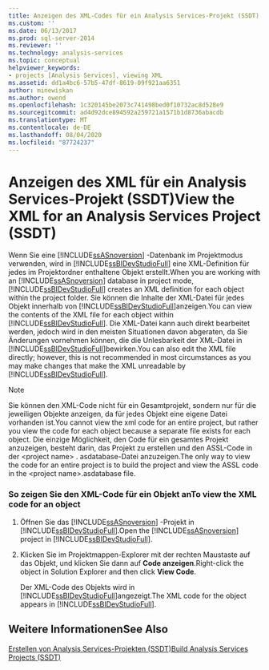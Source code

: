 ```yaml
---
title: Anzeigen des XML-Codes für ein Analysis Services-Projekt (SSDT) | Microsoft-Dokumentation
ms.custom: ''
ms.date: 06/13/2017
ms.prod: sql-server-2014
ms.reviewer: ''
ms.technology: analysis-services
ms.topic: conceptual
helpviewer_keywords:
- projects [Analysis Services], viewing XML
ms.assetid: dd1a4bc6-57b5-47df-8619-09f921aa6351
author: minewiskan
ms.author: owend
ms.openlocfilehash: 1c320145be2073c741498bed0f10732ac8d528e9
ms.sourcegitcommit: ad4d92dce894592a259721a1571b1d8736abacdb
ms.translationtype: MT
ms.contentlocale: de-DE
ms.lasthandoff: 08/04/2020
ms.locfileid: "87724237"
---
```

# <a name="view-the-xml-for-an-analysis-services-project-ssdt"></a><span data-ttu-id="ec965-102">Anzeigen des XML für ein Analysis Services-Projekt (SSDT)</span><span class="sxs-lookup"><span data-stu-id="ec965-102">View the XML for an Analysis Services Project (SSDT)</span></span>
  <span data-ttu-id="ec965-103">Wenn Sie eine [!INCLUDE[ssASnoversion](../../includes/ssasnoversion-md.md)] -Datenbank im Projektmodus verwenden, wird in [!INCLUDE[ssBIDevStudioFull](../../includes/ssbidevstudiofull-md.md)] eine XML-Definition für jedes im Projektordner enthaltene Objekt erstellt.</span><span class="sxs-lookup"><span data-stu-id="ec965-103">When you are working with an [!INCLUDE[ssASnoversion](../../includes/ssasnoversion-md.md)] database in project mode, [!INCLUDE[ssBIDevStudioFull](../../includes/ssbidevstudiofull-md.md)] creates an XML definition for each object within the project folder.</span></span> <span data-ttu-id="ec965-104">Sie können die Inhalte der XML-Datei für jedes Objekt innerhalb von [!INCLUDE[ssBIDevStudioFull](../../includes/ssbidevstudiofull-md.md)]anzeigen.</span><span class="sxs-lookup"><span data-stu-id="ec965-104">You can view the contents of the XML file for each object within [!INCLUDE[ssBIDevStudioFull](../../includes/ssbidevstudiofull-md.md)].</span></span> <span data-ttu-id="ec965-105">Die XML-Datei kann auch direkt bearbeitet werden, jedoch wird in den meisten Situationen davon abgeraten, da Sie Änderungen vornehmen können, die die Unlesbarkeit der XML-Datei in [!INCLUDE[ssBIDevStudioFull](../../includes/ssbidevstudiofull-md.md)]bewirken.</span><span class="sxs-lookup"><span data-stu-id="ec965-105">You can also edit the XML file directly; however, this is not recommended in most circumstances as you may make changes that make the XML unreadable by [!INCLUDE[ssBIDevStudioFull](../../includes/ssbidevstudiofull-md.md)].</span></span>  
  
> [!NOTE]  
>  <span data-ttu-id="ec965-106">Sie können den XML-Code nicht für ein Gesamtprojekt, sondern nur für die jeweiligen Objekte anzeigen, da für jedes Objekt eine eigene Datei vorhanden ist.</span><span class="sxs-lookup"><span data-stu-id="ec965-106">You cannot view the xml code for an entire project, but rather you view the code for each object because a separate file exists for each object.</span></span> <span data-ttu-id="ec965-107">Die einzige Möglichkeit, den Code für ein gesamtes Projekt anzuzeigen, besteht darin, das Projekt zu erstellen und den ASSL-Code in der \<project name> . asdatabase-Datei anzuzeigen.</span><span class="sxs-lookup"><span data-stu-id="ec965-107">The only way to view the code for an entire project is to build the project and view the ASSL code in the \<project name>.asdatabase file.</span></span>  
  
### <a name="to-view-the-xml-code-for-an-object"></a><span data-ttu-id="ec965-108">So zeigen Sie den XML-Code für ein Objekt an</span><span class="sxs-lookup"><span data-stu-id="ec965-108">To view the XML code for an object</span></span>  
  
1.  <span data-ttu-id="ec965-109">Öffnen Sie das [!INCLUDE[ssASnoversion](../../includes/ssasnoversion-md.md)] -Projekt in [!INCLUDE[ssBIDevStudioFull](../../includes/ssbidevstudiofull-md.md)].</span><span class="sxs-lookup"><span data-stu-id="ec965-109">Open the [!INCLUDE[ssASnoversion](../../includes/ssasnoversion-md.md)] project in [!INCLUDE[ssBIDevStudioFull](../../includes/ssbidevstudiofull-md.md)].</span></span>  
  
2.  <span data-ttu-id="ec965-110">Klicken Sie im Projektmappen-Explorer mit der rechten Maustaste auf das Objekt, und klicken Sie dann auf **Code anzeigen**.</span><span class="sxs-lookup"><span data-stu-id="ec965-110">Right-click the object in Solution Explorer and then click **View Code**.</span></span>  
  
     <span data-ttu-id="ec965-111">Der XML-Code des Objekts wird in [!INCLUDE[ssBIDevStudioFull](../../includes/ssbidevstudiofull-md.md)]angezeigt.</span><span class="sxs-lookup"><span data-stu-id="ec965-111">The XML code for the object appears in [!INCLUDE[ssBIDevStudioFull](../../includes/ssbidevstudiofull-md.md)].</span></span>  
  
## <a name="see-also"></a><span data-ttu-id="ec965-112">Weitere Informationen</span><span class="sxs-lookup"><span data-stu-id="ec965-112">See Also</span></span>  
 [<span data-ttu-id="ec965-113">Erstellen von Analysis Services-Projekten &#40;SSDT&#41;</span><span class="sxs-lookup"><span data-stu-id="ec965-113">Build Analysis Services Projects &#40;SSDT&#41;</span></span>](build-analysis-services-projects-ssdt.md)  
  
  
